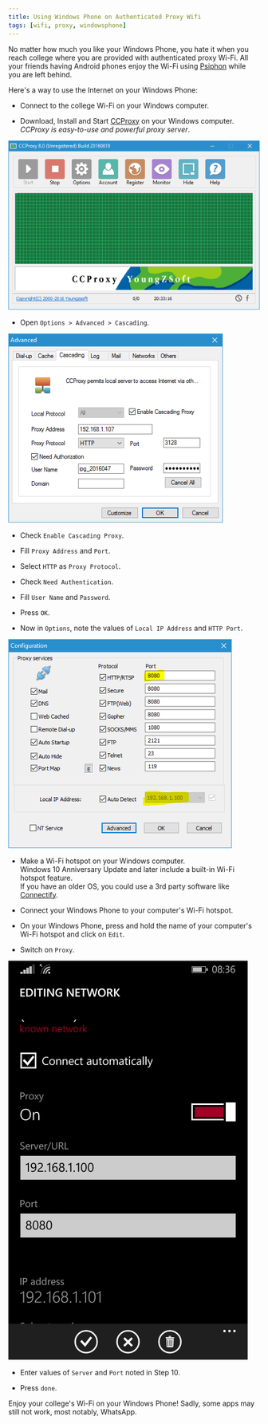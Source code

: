 ```yaml
---
title: Using Windows Phone on Authenticated Proxy Wifi
tags: [wifi, proxy, windowsphone]
---
```


No matter how much you like your Windows Phone, you hate it when you reach college where you are provided with authenticated proxy Wi-Fi.
All your friends having Android phones enjoy the Wi-Fi using [Psiphon](https://psiphon.ca/) while you are left behind.

Here's a way to use the Internet on your Windows Phone:
- Connect to the college Wi-Fi on your Windows computer.

- Download, Install and Start [CCProxy](http://www.youngzsoft.net/ccproxy/) on your Windows computer.  
   *CCProxy is easy-to-use and powerful proxy server*.

![CCProxy](/images/ccproxy.png)

- Open `Options > Advanced > Cascading`.

![CCProxy Cascading](/images/ccproxy-cascade.png)

- Check `Enable Cascading Proxy`.

- Fill `Proxy Address` and `Port`.

- Select `HTTP` as `Proxy Protocol`.

- Check `Need Authentication`.

- Fill `User Name` and `Password`.

- Press `OK`.

- Now in `Options`, note the values of `Local IP Address` and `HTTP Port`.

![CCProxy Options](/images/ccproxy-options.png)

- Make a Wi-Fi hotspot on your Windows computer.  
  Windows 10 Anniversary Update and later include a built-in Wi-Fi hotspot feature.  
  If you have an older OS, you could use a 3rd party software like [Connectify](http://www.connectify.me/).

- Connect your Windows Phone to your computer's Wi-Fi hotspot.

- On your Windows Phone, press and hold the name of your computer's Wi-Fi hotspot and click on `Edit`.

- Switch on `Proxy`.

![Windows Phone Proxy](/images/wpproxy.png)

- Enter values of `Server` and `Port` noted in Step 10.

- Press `done`.

Enjoy your college's Wi-Fi on your Windows Phone!
Sadly, some apps may still not work, most notably, WhatsApp.